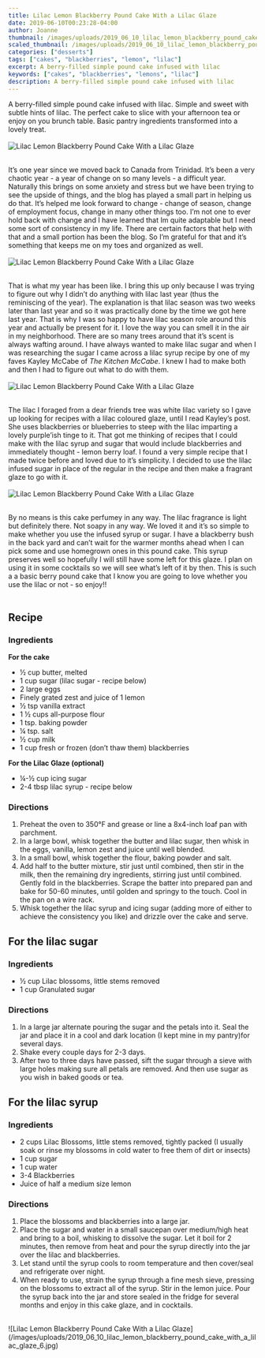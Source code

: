 ```yaml
---
title: Lilac Lemon Blackberry Pound Cake With a Lilac Glaze
date: 2019-06-10T00:23:28-04:00
author: Joanne
thumbnail: /images/uploads/2019_06_10_lilac_lemon_blackberry_pound_cake_with_a_lilac_glaze_1.jpg
scaled_thumbnail: /images/uploads/2019_06_10_lilac_lemon_blackberry_pound_cake_with_a_lilac_glaze_0.jpg
categories: ["desserts"]
tags: ["cakes", "blackberries", "lemon", "lilac"]
excerpt: A berry-filled simple pound cake infused with lilac 
keywords: ["cakes", "blackberries", "lemons", "lilac"]
description: A berry-filled simple pound cake infused with lilac 
---
```


A berry-filled simple pound cake infused with lilac. Simple and sweet with subtle hints of lilac. The perfect cake to slice with your afternoon tea or enjoy on you brunch table. Basic pantry ingredients transformed into a lovely treat. 
</br>
</br>
![Lilac Lemon Blackberry Pound Cake With a Lilac Glaze](/images/uploads/2019_06_10_lilac_lemon_blackberry_pound_cake_with_a_lilac_glaze_2.jpg)
</br>
</br>

It’s one year since we moved back to Canada from Trinidad. It’s been a very chaotic year - a year of change on so many levels - a difficult year. Naturally this brings on some anxiety and stress but we have been trying to see the upside of things, and the blog has played a small part in helping us do that. It’s helped me look forward to change - change of season, change of employment focus, change in many other things too. I’m not one to ever hold back with change and I have learned that Im quite adaptable but I need some sort of consistency in my life. There are certain factors that help with that and a small portion has been the blog. So I’m grateful for that and it’s something that keeps me on my toes and organized as well. 
</br>
</br>
![Lilac Lemon Blackberry Pound Cake With a Lilac Glaze](/images/uploads/2019_06_10_lilac_lemon_blackberry_pound_cake_with_a_lilac_glaze_3.jpg)
</br>
</br>

That is what my year has been like. I bring this up only because I was trying to figure out why I didn’t do anything with lilac last year (thus the reminiscing of the year). The explanation is that lilac season was two weeks later than last year and so it was practically done by the time we got here last year. That is why I was so happy to have lilac season role around this year and actually be present for it. I love the way you can smell it in the air in my neighborhood. There are so many trees around that it’s scent is always wafting around. I have always wanted to make lilac sugar and when I was researching the sugar I came across a lilac syrup recipe by one of my faves Kayley McCabe of _The Kitchen McCabe_. I knew I had to make both and then I had to figure out what to do with them. 
</br>
</br>
![Lilac Lemon Blackberry Pound Cake With a Lilac Glaze](/images/uploads/2019_06_10_lilac_lemon_blackberry_pound_cake_with_a_lilac_glaze_4.jpg)
</br>
</br>

The lilac I foraged from a dear friends tree was white lilac variety so I gave up looking for recipes with a lilac coloured  glaze, until I read Kayley’s post. She uses blackberries or blueberries to steep with the lilac imparting a lovely purple’ish tinge to it. That got me thinking of recipes that I could make with the lilac syrup and sugar that would include blackberries and immediately thought - lemon berry loaf. I found a very simple recipe that I made twice before and loved due to it’s simplicity. I decided to use the lilac infused sugar in place of the regular in the recipe and then make a fragrant glaze to go with it. 
</br>
</br>
![Lilac Lemon Blackberry Pound Cake With a Lilac Glaze](/images/uploads/2019_06_10_lilac_lemon_blackberry_pound_cake_with_a_lilac_glaze_5.jpg)
</br>
</br>

By no means is this cake perfumey in any way. The lilac fragrance is light but definitely there. Not soapy in any way. We loved it and it’s so simple to make whether you use the infused syrup or sugar. I have a blackberry bush in the back yard and can’t wait for the warmer months ahead when I can pick some and use homegrown ones in this pound cake. This syrup preserves well so hopefully I will still have some left for this glaze. I plan on using it in some cocktails so we will see what’s left of it by then. This is such a a basic berry pound cake that I know you are going to love whether you use the lilac or not - so enjoy!! 
</br>
</br>

## Recipe
### Ingredients 

__For the cake__

* <span itemprop="ingredients">&frac12; cup butter, melted</span>
* <span itemprop="ingredients">1 cup sugar (lilac sugar - recipe below)</span>
* <span itemprop="ingredients">2 large eggs</span>
* <span itemprop="ingredients">Finely grated zest and juice of 1 lemon</span>
* <span itemprop="ingredients">&frac12; tsp vanilla extract </span>
* <span itemprop="ingredients">1 &frac12; cups all-purpose flour</span>
* <span itemprop="ingredients">1 tsp. baking powder</span>
* <span itemprop="ingredients">&frac14; tsp. salt</span>
* <span itemprop="ingredients">&frac12; cup milk</span>
* <span itemprop="ingredients">1 cup fresh or frozen (don’t thaw them) blackberries </span>

__For the Lilac Glaze (optional)__

* <span itemprop="ingredients">&frac14;-&frac12; cup icing sugar</span>
* <span itemprop="ingredients">2-4 tbsp lilac syrup - recipe below </span>

### Directions

1. Preheat the oven to 350&deg;F and grease or line a 8x4-inch loaf pan with parchment. 
1. In a large bowl, whisk together the butter and lilac sugar, then whisk in the eggs, vanilla, lemon zest and juice until well blended.
1. In a small bowl, whisk together the flour, baking powder and salt. 
2. Add half to the butter mixture, stir just until combined, then stir in the milk, then the remaining dry ingredients, stirring just until combined. Gently fold in the blackberries.
Scrape the batter into prepared pan and bake for 50-60 minutes, until golden and springy to the touch. Cool in the pan on a wire rack. 
1. Whisk  together the lilac syrup and icing sugar (adding more of either to achieve the consistency you like) and drizzle over the cake and serve. 

## For the lilac sugar
### Ingredients

* &frac12; cup Lilac blossoms, little stems removed
* 1 cup Granulated sugar 

### Directions

1. In a large jar alternate pouring the sugar and the petals into it. Seal the jar and place it in a cool and dark location (I kept mine in my pantry)for several days. 
2. Shake every couple days for 2-3 days. 
3. After two to three days have passed, sift the sugar through a sieve with large holes making sure all petals are removed. And then use sugar as you wish in baked goods or tea. 

## For the lilac syrup
### Ingredients

* 2 cups Lilac Blossoms, little stems removed, tightly packed (I usually soak or rinse my blossoms in cold water to free them of dirt or insects) 
* 1 cup sugar
* 1 cup water
* 3-4 Blackberries 
* Juice of half a medium size lemon 

### Directions

1. Place the blossoms and blackberries into a large jar. 
2. Place the sugar and water in a small saucepan over medium/high heat and bring to a boil, whisking to dissolve the sugar. Let it boil for 2 minutes, then remove from heat and pour the syrup directly into the jar over the lilac and blackberries. 
3. Let stand until the syrup cools to room temperature and then cover/seal and refrigerate over night. 
4. When ready to use, strain the syrup through a fine mesh sieve, pressing on the blossoms to extract all of the syrup. Stir in the lemon juice. Pour the syrup back into the jar and store sealed in the fridge for several months and enjoy in this cake glaze, and in cocktails.

</br>
![Lilac Lemon Blackberry Pound Cake With a Lilac Glaze](/images/uploads/2019_06_10_lilac_lemon_blackberry_pound_cake_with_a_lilac_glaze_6.jpg)
